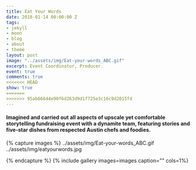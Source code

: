 ```yaml
---
title: Eat Your Words
date: 2018-01-14 00:00:00 Z
tags:
- jekyll
- moon
- blog
- about
- theme
layout: post
image: "../assets/img/Eat-your-words_ABC.gif"
excerpt: Event Coordinator, Producer.
event: true
comments: true
<<<<<<< HEAD
show: true
=======
>>>>>>> 95ab66644e90f6d263d9d1f725e3c16c9d2015fd
---
```


#### Imagined and carried out all aspects of upscale yet comfortable storytelling fundraising event with a dynamite team, featuring stories and five-star dishes from respected Austin chefs and foodies. 
 
{% capture images %}
	../assets/img/Eat-your-words_ABC.gif
  ../assets/img/eatyourwords.jpg

{% endcapture %}
{% include gallery images=images caption="" cols=1%}
